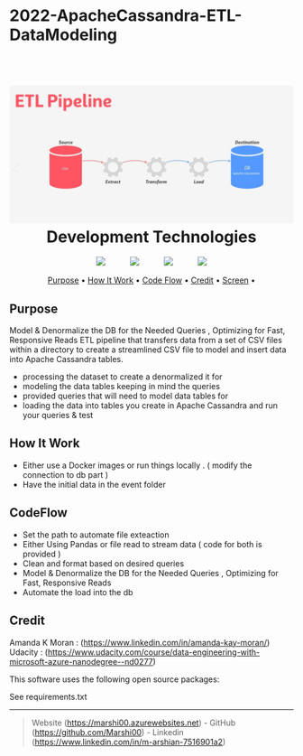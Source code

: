 # 2022-ApacheCassandra-ETL-DataModeling
 
<h1 align="center">
  <br>
  <img src="images/cass.jpg"  width="1100">
  <br>
  Development Technologies 
  <br>
</h1>




<p align="center">
  <img width="75px" hspace="20" src="https://cdn-icons-png.flaticon.com/512/5968/5968350.png"  />
  <img width="75px" hspace="20" src="https://cdn-icons-png.flaticon.com/512/2369/2369466.png"  />
  <img width="75px" hspace="20" src="https://jupyter.org/assets/homepage/main-logo.svg"  />
  <img width="75px" hspace="20" src="https://www.bing.com/th?id=OSK.d6839ac61d47049be953687b690acba2&w=188&h=132&c=7&o=6&pid=SANGAM" />
 
  
</p>

<p align="center">
  <a href="#Purpose">Purpose</a> •
  <a href="#how-to-use">How It Work</a> •
  <a href="#CodeFlow">Code Flow</a> •
  <a href="#Credit">Credit</a> •
  <a href="#Screen">Screen</a> •

</p>

## Purpose
Model & Denormalize the DB for the Needed Queries , Optimizing for Fast, Responsive Reads
ETL pipeline that transfers data from a set of CSV files within a directory to create a streamlined CSV file to model and insert data into Apache Cassandra tables.
* processing the dataset to create a denormalized it for 
* modeling the data tables keeping in mind the queries 
* provided queries that  will need to model  data tables for
* loading the data into tables you create in Apache Cassandra and run your queries & test    



## How It Work
* Either use a Docker images or run things locally . ( modify the connection to db part )
* Have the initial data in the event folder






## CodeFlow
* Set the path to automate file exteaction 
* Either Using Pandas or file read to stream data ( code for both is provided )
* Clean and format based on desired queries
* Model & Denormalize the DB for the Needed Queries , Optimizing for Fast, Responsive Reads
* Automate the load into the db




## Credit
Amanda K Moran : (https://www.linkedin.com/in/amanda-kay-moran/)
<br>
Udacity : (https://www.udacity.com/course/data-engineering-with-microsoft-azure-nanodegree--nd0277)
<p></p>
This software uses the following open source packages:
<p></p>
See requirements.txt






---

> Website (https://marshi00.azurewebsites.net) -
> GitHub (https://github.com/Marshi00) - 
> Linkedin (https://www.linkedin.com/in/m-arshian-7516901a2)

